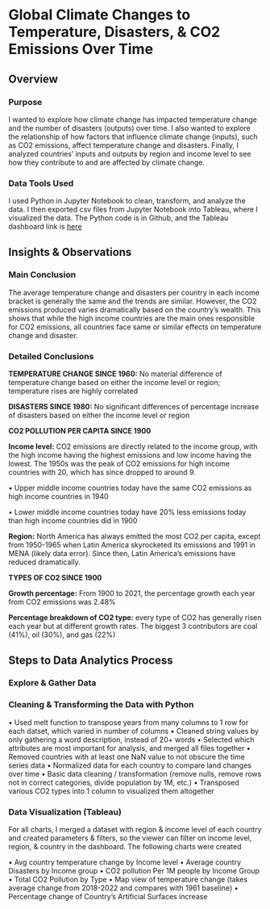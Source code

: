 # Global Climate Changes to Temperature, Disasters, & CO2 Emissions Over Time

## Overview
### Purpose
I wanted to explore how climate change has impacted temperature change and the number of disasters (outputs) over time. I also wanted to explore the relationship of how factors that influence climate change (inputs), such as CO2 emissions, affect temperature change and disasters. Finally, I analyzed countries’ inputs and outputs by region and income level to see how they contribute to and are affected by climate change.

### Data Tools Used
I used Python in Jupyter Notebook to clean, transform, and analyze the data. I then exported csv files from Jupyter Notebook into Tableau, where I visualized the data. The Python code is in Github, and the Tableau dashboard link is [here]([url](https://public.tableau.com/app/profile/ross.urbina/viz/GlobalClimateVisualizationProject/Dashboard1))


## Insights & Observations
### Main Conclusion
The average temperature change and disasters per country in each income bracket is generally the same and the trends are similar. However, the CO2 emissions produced varies dramatically based on the country’s wealth. This shows that while the high income countries are the main ones responsible for CO2 emissions, all countries face same or similar effects on temperature change and disaster.

### Detailed Conclusions

**TEMPERATURE CHANGE SINCE 1960:** No material difference of temperature change based on either the income level or region; temperature rises are highly correlated

**DISASTERS SINCE 1980:** No significant differences of percentage increase of disasters based on either the income level or region

**CO2 POLLUTION PER CAPITA SINCE 1900**

  **Income level:** CO2 emissions are directly related to the income group, with the high income having the highest emissions and low income having the lowest. The 1950s was the peak of CO2 emissions for high income countries with 20, which has since dropped to around 9. 
  
  •	Upper middle income countries today have the same CO2 emissions as high income countries in 1940

  •	Lower middle income countries today have 20% less emissions today than high income countries did in 1900
  
  **Region:** North America has always emitted the most CO2 per capita, except from 1950-1965 when Latin America skyrocketed its emissions and 1991 in MENA (likely data error). Since then, Latin America’s emissions have reduced dramatically. 

**TYPES OF CO2 SINCE 1900**

**Growth percentage:** From 1900 to 2021, the percentage growth each year from CO2 emissions was 2.48%

**Percentage breakdown of CO2 type:** every type of CO2 has generally risen each year but at different growth rates. The biggest 3 contributors are coal (41%), oil (30%), and gas (22%)

## Steps to Data Analytics Process

### Explore & Gather Data


### Cleaning & Transforming the Data with Python

•	Used melt function to transpose years from many columns to 1 row for each datset, which varied in number of columns
•	Cleaned string values by only gathering a word description, instead of 20+ words
•	Selected which attributes are most important for analysis, and merged all files together
•	Removed countries with at least one NaN value to not obscure the time series data
•	Normalized data for each country to compare land changes over time
•	Basic data cleaning / transformation (remove nulls, remove rows not in correct categories, divide population by 1M, etc.)
•	Transposed various CO2 types into 1 column to visualized them altogether

### Data Visualization (Tableau)

For all charts, I merged a dataset with region & income level of each country and created parameters & filters, so the viewer can filter on income level, region, & country in the dashboard. 
The following charts were created

•	Avg country temperature change by Income level
•	Average country Disasters by Income group
•	CO2 pollution Per 1M people by Income Group
•	Total CO2 Pollution by Type
•	Map view of temperature change (takes average change from 2018-2022 and compares with 1961 baseline)
•	Percentage change of Country’s Artificial Surfaces increase


